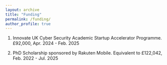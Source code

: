 ```yaml
---
layout: archive
title: "Funding"
permalink: /funding/
author_profile: true
---
```


1. Innovate UK Cyber Security Academic Startup Accelerator Programme. £92,000, Apr. 2024 - Feb. 2025

2. PhD Scholarship sponsored by Rakuten Mobile. Equivalent to £122,042, Feb. 2022 - Jul. 2025